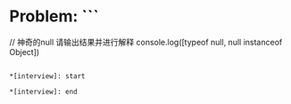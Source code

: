 # Problem: ```
// 神奇的null  请输出结果并进行解释
console.log([typeof null, null instanceof Object])
```

*[interview]: start

*[interview]: end
